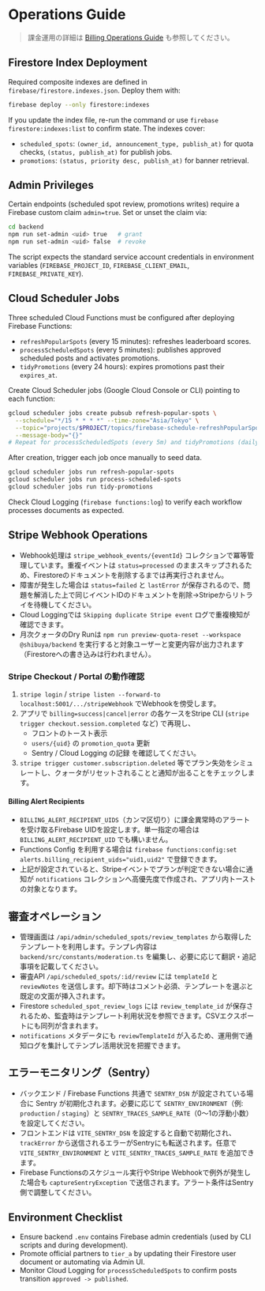 # Operations Guide

> 課金運用の詳細は [Billing Operations Guide](./billing-operations.md) も参照してください。

## Firestore Index Deployment
Required composite indexes are defined in `firebase/firestore.indexes.json`. Deploy them with:
```bash
firebase deploy --only firestore:indexes
```
If you update the index file, re-run the command or use `firebase firestore:indexes:list` to confirm state.
The indexes cover:
- `scheduled_spots`: `(owner_id, announcement_type, publish_at)` for quota checks, `(status, publish_at)` for publish jobs.
- `promotions`: `(status, priority desc, publish_at)` for banner retrieval.

## Admin Privileges
Certain endpoints (scheduled spot review, promotions writes) require a Firebase custom claim `admin=true`.
Set or unset the claim via:
```bash
cd backend
npm run set-admin <uid> true   # grant
npm run set-admin <uid> false  # revoke
```
The script expects the standard service account credentials in environment variables (`FIREBASE_PROJECT_ID`, `FIREBASE_CLIENT_EMAIL`, `FIREBASE_PRIVATE_KEY`).

## Cloud Scheduler Jobs
Three scheduled Cloud Functions must be configured after deploying Firebase Functions:
- `refreshPopularSpots` (every 15 minutes): refreshes leaderboard scores.
- `processScheduledSpots` (every 5 minutes): publishes approved scheduled posts and activates promotions.
- `tidyPromotions` (every 24 hours): expires promotions past their `expires_at`.

Create Cloud Scheduler jobs (Google Cloud Console or CLI) pointing to each function:
```bash
gcloud scheduler jobs create pubsub refresh-popular-spots \
  --schedule="*/15 * * * *" --time-zone="Asia/Tokyo" \
  --topic="projects/$PROJECT/topics/firebase-schedule-refreshPopularSpots" \
  --message-body="{}"
# Repeat for processScheduledSpots (every 5m) and tidyPromotions (daily)
```
After creation, trigger each job once manually to seed data.
```bash
gcloud scheduler jobs run refresh-popular-spots
gcloud scheduler jobs run process-scheduled-spots
gcloud scheduler jobs run tidy-promotions
```
Check Cloud Logging (`firebase functions:log`) to verify each workflow processes documents as expected.

## Stripe Webhook Operations
- Webhook処理は `stripe_webhook_events/{eventId}` コレクションで冪等管理しています。重複イベントは `status=processed` のままスキップされるため、Firestoreのドキュメントを削除するまでは再実行されません。
- 障害が発生した場合は `status=failed` と `lastError` が保存されるので、問題を解消した上で同じイベントIDのドキュメントを削除→Stripeからリトライを待機してください。
- Cloud Loggingでは `Skipping duplicate Stripe event` ログで重複検知が確認できます。
- 月次クォータのDry Runは `npm run preview-quota-reset --workspace @shibuya/backend` を実行すると対象ユーザーと変更内容が出力されます（Firestoreへの書き込みは行われません）。

### Stripe Checkout / Portal の動作確認
1. `stripe login` / `stripe listen --forward-to localhost:5001/.../stripeWebhook` でWebhookを傍受します。
2. アプリで `billing=success|cancel|error` の各ケースをStripe CLI (`stripe trigger checkout.session.completed` など) で再現し、
   - フロントのトースト表示
   - `users/{uid}` の `promotion_quota` 更新
   - Sentry / Cloud Logging の記録
   を確認してください。
3. `stripe trigger customer.subscription.deleted` 等でプラン失効をシミュレートし、クォータがリセットされることと通知が出ることをチェックします。

#### Billing Alert Recipients
- `BILLING_ALERT_RECIPIENT_UIDS`（カンマ区切り）に課金異常時のアラートを受け取るFirebase UIDを設定します。単一指定の場合は `BILLING_ALERT_RECIPIENT_UID` でも構いません。
- Functions Config を利用する場合は `firebase functions:config:set alerts.billing_recipient_uids="uid1,uid2"` で登録できます。
- 上記が設定されていると、Stripeイベントでプランが判定できない場合に通知が `notifications` コレクションへ高優先度で作成され、アプリ内トーストの対象となります。

## 審査オペレーション
- 管理画面は `/api/admin/scheduled_spots/review_templates` から取得したテンプレートを利用します。テンプレ内容は `backend/src/constants/moderation.ts` を編集し、必要に応じて翻訳・追記事項を記載してください。
- 審査API `/api/scheduled_spots/:id/review` には `templateId` と `reviewNotes` を送信します。却下時はコメント必須、テンプレートを選ぶと既定の文面が挿入されます。
- Firestore `scheduled_spot_review_logs` には `review_template_id` が保存されるため、監査時はテンプレート利用状況を参照できます。CSVエクスポートにも同列が含まれます。
- `notifications` メタデータにも `reviewTemplateId` が入るため、運用側で通知ログを集計してテンプレ活用状況を把握できます。

## エラーモニタリング（Sentry）
- バックエンド / Firebase Functions 共通で `SENTRY_DSN` が設定されている場合に Sentry が初期化されます。必要に応じて `SENTRY_ENVIRONMENT`（例: `production` / `staging`）と `SENTRY_TRACES_SAMPLE_RATE`（0〜1の浮動小数）を設定してください。
- フロントエンドは `VITE_SENTRY_DSN` を設定すると自動で初期化され、`trackError` から送信されるエラーがSentryにも転送されます。任意で `VITE_SENTRY_ENVIRONMENT` と `VITE_SENTRY_TRACES_SAMPLE_RATE` を追加できます。
- Firebase Functionsのスケジュール実行やStripe Webhookで例外が発生した場合も `captureSentryException` で送信されます。アラート条件はSentry側で調整してください。

## Environment Checklist
- Ensure backend `.env` contains Firebase admin credentials (used by CLI scripts and during development).
- Promote official partners to `tier_a` by updating their Firestore user document or automating via Admin UI.
- Monitor Cloud Logging for `processScheduledSpots` to confirm posts transition `approved -> published`.
